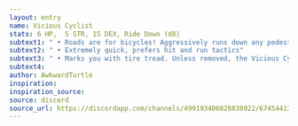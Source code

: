```yaml
---
layout: entry 
name: Vicious Cyclist
stats: 6 HP,  5 STR, 15 DEX, Ride Down (d8)
subtext1: " • Roads are for bicycles! Aggressively runs down any pedestrians in their path."
subtext2: " • Extremely quick, prefers hit and run tactics"
subtext3: " • Marks you with tire tread. Unless removed, the Vicious Cyclist can always track you down."
subtext4: 
author: AwkwardTurtle
inspiration: 
inspiration_source: 
source: discord
source_url: https://discordapp.com/channels/499193406828838922/674544134798966806/700700727714119721
---
```

